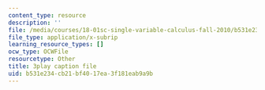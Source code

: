 ```yaml
---
content_type: resource
description: ''
file: /media/courses/18-01sc-single-variable-calculus-fall-2010/b531e234cb21bf4017ea3f181eab9a9b_HgEqXhsIq_g.srt
file_type: application/x-subrip
learning_resource_types: []
ocw_type: OCWFile
resourcetype: Other
title: 3play caption file
uid: b531e234-cb21-bf40-17ea-3f181eab9a9b
---
```

